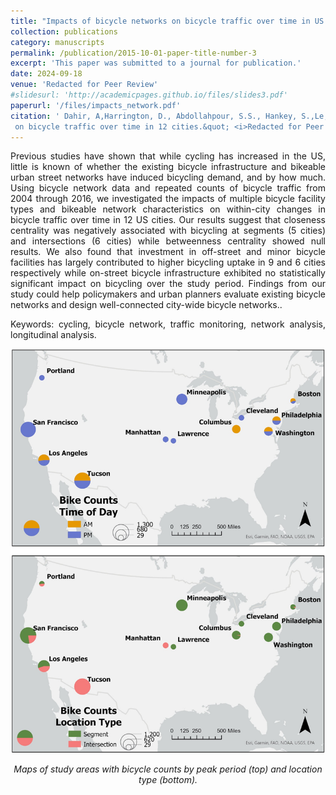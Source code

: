 ```yaml
---
title: "Impacts of bicycle networks on bicycle traffic over time in US cities"
collection: publications
category: manuscripts
permalink: /publication/2015-10-01-paper-title-number-3
excerpt: 'This paper was submitted to a journal for publication.'
date: 2024-09-18
venue: 'Redacted for Peer Review'
#slidesurl: 'http://academicpages.github.io/files/slides3.pdf'
paperurl: '/files/impacts_network.pdf'
citation: ' Dahir, A,Harrington, D., Abdollahpour, S.S., Hankey, S.,Le, H.T.K. (2024). &quot;Impacts of bicycle network
 on bicycle traffic over time in 12 cities.&quot; <i>Redacted for Peer Review</i>.'
---
```


<p align="justify">Previous studies have shown that while cycling has increased in the US, little is known of whether the existing bicycle infrastructure and bikeable urban street networks have induced bicycling demand, and by how much. Using bicycle network data and repeated counts of bicycle traffic from 2004 through 2016, we investigated the impacts of multiple bicycle facility types and bikeable network characteristics on within-city changes in bicycle traffic over time in 12 US cities. Our results suggest that closeness centrality was negatively associated with bicycling at segments (5 cities) and intersections (6 cities) while betweenness centrality showed null results. We also found that investment in off-street and minor bicycle facilities has largely contributed to higher bicycling uptake in 9 and 6 cities respectively while on-street bicycle infrastructure exhibited no statistically significant impact on bicycling over the study period. Findings from our study could help policymakers and urban planners evaluate existing bicycle networks and design well-connected city-wide bicycle networks..</p>

<p align="justify">Keywords: cycling, bicycle network, traffic monitoring, network analysis, longitudinal analysis.</p>

<p align="center"> <img src="/images/study_network.png" style = "border:0"> </p>
<p font size = "8" align="center"><i> Maps of study areas with bicycle counts by peak period (top) and location type (bottom). </i></p>